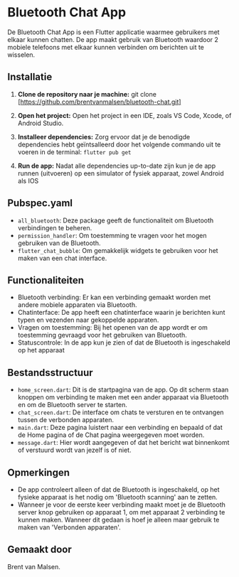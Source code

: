 # Bluetooth Chat App

De Bluetooth Chat App is een Flutter applicatie waarmee gebruikers met elkaar kunnen chatten. De app maakt gebruik van Bluetooth waardoor 2 mobiele telefoons met elkaar kunnen verbinden om berichten uit te wisselen.

## Installatie

1. **Clone de repository naar je machine:**
   git clone [https://github.com/brentvanmalsen/bluetooth-chat.git]

2. **Open het project:**
   Open het project in een IDE, zoals VS Code, Xcode, of Android Studio.

3. **Installeer dependencies:**
   Zorg ervoor dat je de benodigde dependencies hebt geïntsalleerd door het volgende commando uit te voeren in de terminal: `flutter pub get`
   
4. **Run de app:**
   Nadat alle dependencies up-to-date zijn kun je de app runnen (uitvoeren) op een simulator of fysiek apparaat, zowel Android als IOS 

## Pubspec.yaml

- `all_bluetooth`: Deze package geeft de functionaliteit om Bluetooth verbindingen te beheren.  
- `permission_handler`: Om toestemming te vragen voor het mogen gebruiken van de Bluetooth.  
- `flutter_chat_bubble`: Om gemakkelijk widgets te gebruiken voor het maken van een chat interface.

## Functionaliteiten

- Bluetooth verbinding: Er kan een verbinding gemaakt worden met andere mobiele apparaten via Bluetooth.  
- Chatinterface: De app heeft een chatinterface waarin je berichten kunt typen en vezenden naar gekoppelde apparaten.
- Vragen om toestemming: Bij het openen van de app wordt er om toestemming gevraagd voor het gebruiken van Bluetooth.
- Statuscontrole: In de app kun je zien of dat de Bluetooth is ingeschakeld op het apparaat

## Bestandsstructuur

- `home_screen.dart`: Dit is de startpagina van de app. Op dit scherm staan knoppen om verbinding te maken met een ander apparaat via Bluetooth en om de Bluetooth server te starten.  
- `chat_screen.dart`: De interface om chats te versturen en te ontvangen tussen de verbonden apparaten.  
- `main.dart`: Deze pagina luistert naar een verbinding en bepaald of dat de Home pagina of de Chat pagina weergegeven moet worden.
- `message.dart`: Hier wordt aangegeven of dat het bericht wat binnenkomt of verstuurd wordt van jezelf is of niet.

## Opmerkingen

- De app controleert alleen of dat de Bluetooth is ingeschakeld, op het fysieke apparaat is het nodig om 'Bluetooth scanning' aan te zetten.
- Wanneer je voor de eerste keer verbinding maakt moet je de Bluetooth server knop gebruiken op apparaat 1, om met apparaat 2 verbinding te kunnen maken. Wanneer dit gedaan is hoef je alleen maar gebruik te maken van 'Verbonden apparaten'.

## Gemaakt door

Brent van Malsen.  



